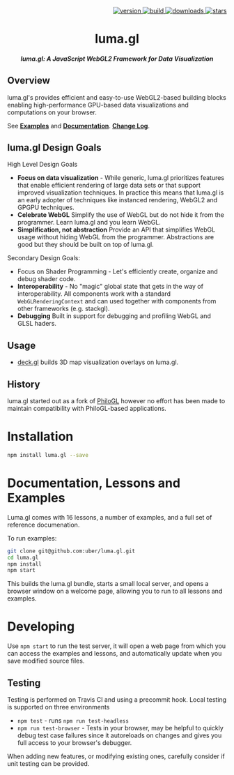 <p align="right">
  <a href="https://npmjs.org/package/luma.gl">
    <img src="https://img.shields.io/npm/v/luma.gl.svg?style=flat-square" alt="version" />
  </a>
  <a href="https://travis-ci.org/uber/luma.gl">
    <img src="https://img.shields.io/travis/uber/luma.gl/master.svg?style=flat-square" alt="build" />
  </a>
  <a href="https://npmjs.org/package/luma.gl">
    <img src="https://img.shields.io/npm/dm/luma.gl.svg?style=flat-square" alt="downloads" />
  </a>
  <a href="http://starveller.sigsev.io/uber/luma.gl">
    <img src="http://starveller.sigsev.io/api/repos/uber/luma.gl/badge" alt="stars" />
  </a>
</p>

<h1 align="center">luma.gl</h1>

<h5 align="center">luma.gl: A JavaScript WebGL2 Framework for Data Visualization</h5>

## Overview

luma.gl's provides efficient and easy-to-use WebGL2-based building blocks enabling high-performance GPU-based data visualizations and computations on your browser.

See
[**Examples**](http://uber.github.io/luma.gl/) and
[**Documentation**](http://uber.github.io/luma.gl/docs/).
[**Change Log**](https://github.com/uber/luma.gl/blob/5.0-release/CHANGELOG.md).


## luma.gl Design Goals

High Level Design Goals
- **Focus on data visualization** - While generic, luma.gl prioritizes features that enable efficient rendering of large data sets or that support improved visualization techniques. In practice this means that luma.gl is an early adopter of techniques like instanced rendering, WebGL2 and GPGPU techniques.
- **Celebrate WebGL** Simplify the use of WebGL but do not hide it from the programmer. Learn luma.gl and you learn WebGL.
- **Simplification, not abstraction** Provide an API that simplifies WebGL usage without hiding WebGL from the programmer. Abstractions are good but they should be built on top of luma.gl.

Secondary Design Goals:
- Focus on Shader Programming - Let's efficiently create, organize and debug shader code.
- **Interoperability** - No "magic" global state that gets in the way of interoperability. All components work with a standard `WebGLRenderingContext` and can used together with components from other frameworks (e.g. stackgl).
- **Debugging** Built in support for debugging and profiling WebGL and GLSL haders.


## Usage

* [deck.gl](https://github.com/uber/deck.gl) builds 3D map visualization overlays on luma.gl.


## History

luma.gl started out as a fork of
[PhiloGL](https://github.com/philogb/philogl) however no effort has been
made to maintain compatibility with PhiloGL-based applications.


# Installation

```sh
npm install luma.gl --save
```

# Documentation, Lessons and Examples

Luma.gl comes with 16 lessons, a number of examples, and a full set of
reference documenation.

To run examples:
```sh
git clone git@github.com:uber/luma.gl.git
cd luma.gl
npm install
npm start
```
This builds the luma.gl bundle, starts a small local server, and opens a browser window on a welcome page, allowing you to run to all lessons and examples.


# Developing

Use `npm start` to run the test server, it will open a web page from which
you can access the examples and lessons, and automatically update when you
save modified source files.


## Testing

Testing is performed on Travis CI and using a precommit hook. Local testing is
supported on three environments
* `npm test` - runs `npm run test-headless`
* `npm run test-browser` - Tests in your browser, may be helpful
  to quickly debug test case failures since it autoreloads on changes and
  gives you full access to your browser's debugger.

When adding new features, or modifying existing ones, carefully consider if
unit testing can be provided.

